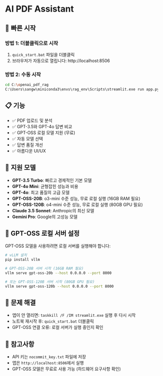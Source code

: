 # AI PDF Assistant

## 🚀 빠른 시작

### 방법 1: 더블클릭으로 시작
1. `quick_start.bat` 파일을 더블클릭
2. 브라우저가 자동으로 열립니다: http://localhost:8506

### 방법 2: 수동 시작
```bash
cd C:\openai_pdf_rag
C:\Users\sangw\miniconda3\envs\rag_env\Scripts\streamlit.exe run app.py --server.port 8506
```

## 📋 기능
- ✅ PDF 업로드 및 분석
- ✅ GPT-3.5와 GPT-4o 답변 비교
- ✅ GPT-OSS 로컬 모델 지원 (무료)
- ✅ 자동 모델 선택
- ✅ 답변 품질 개선
- ✅ 아름다운 UI/UX

## 🤖 지원 모델
- **GPT-3.5 Turbo**: 빠르고 경제적인 기본 모델
- **GPT-4o Mini**: 균형잡힌 성능과 비용
- **GPT-4o**: 최고 품질의 고급 모델
- **GPT-OSS-20B**: o3-mini 수준 성능, 무료 로컬 실행 (16GB RAM 필요)
- **GPT-OSS-120B**: o4-mini 수준 성능, 무료 로컬 실행 (80GB GPU 필요)
- **Claude 3.5 Sonnet**: Anthropic의 최신 모델
- **Gemini Pro**: Google의 고성능 모델

## 🔧 GPT-OSS 로컬 서버 설정
GPT-OSS 모델을 사용하려면 로컬 서버를 실행해야 합니다:

```bash
# vLLM 설치
pip install vllm

# GPT-OSS-20B 서버 시작 (16GB RAM 필요)
vllm serve gpt-oss-20b --host 0.0.0.0 --port 8000

# 또는 GPT-OSS-120B 서버 시작 (80GB GPU 필요)
vllm serve gpt-oss-120b --host 0.0.0.0 --port 8000
```

## 🔧 문제 해결
- 앱이 안 열리면: `taskkill /F /IM streamlit.exe` 실행 후 다시 시작
- 노트북 재시작 후: `quick_start.bat` 더블클릭
- GPT-OSS 연결 오류: 로컬 서버가 실행 중인지 확인

## 📝 참고사항
- API 키는 `nocommit_key.txt` 파일에 저장
- 앱은 `http://localhost:8506`에서 실행
- GPT-OSS 모델은 무료로 사용 가능 (하드웨어 요구사항 확인)
